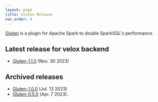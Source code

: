 ```yaml
---
layout: page
title: Gluten Release
nav_order: 4
---
```


[Gluten](https://github.com/oap-project/gluten) is a plugin for Apache Spark to double SparkSQL's performance.

## Latest release for velox backend
* [Gluten-1.1.0](https://github.com/oap-project/gluten/releases/tag/v1.1.0) (Nov. 30 2023)

## Archived releases
* [Gluten-1.0.0](https://github.com/oap-project/gluten/releases/tag/v1.0.0) (Jul. 13 2023)
* [Gluten-0.5.0](https://github.com/oap-project/gluten/releases/tag/0.5.0) (Apr. 7 2023).
